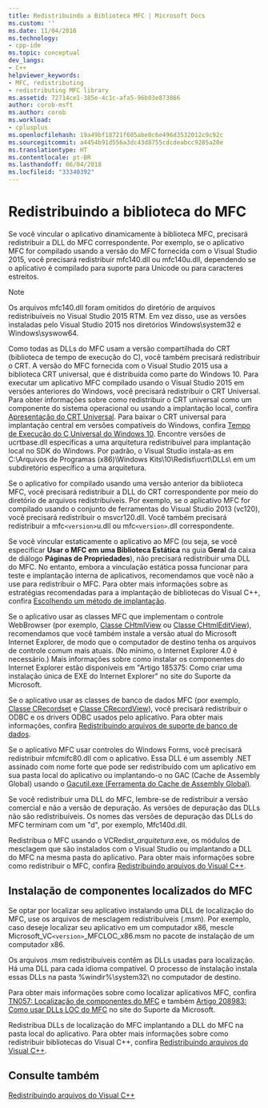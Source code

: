 ```yaml
---
title: Redistribuindo a Biblioteca MFC | Microsoft Docs
ms.custom: ''
ms.date: 11/04/2016
ms.technology:
- cpp-ide
ms.topic: conceptual
dev_langs:
- C++
helpviewer_keywords:
- MFC, redistributing
- redistributing MFC library
ms.assetid: 72714ce1-385e-4c1c-afa5-96b03e873866
author: corob-msft
ms.author: corob
ms.workload:
- cplusplus
ms.openlocfilehash: 19a49bf18721f605abe0c6e496d3532012c9c92c
ms.sourcegitcommit: a4454b91d556a3dc43d8755cdcdeabcc9285a20e
ms.translationtype: HT
ms.contentlocale: pt-BR
ms.lasthandoff: 06/04/2018
ms.locfileid: "33340392"
---
```

# <a name="redistributing-the-mfc-library"></a>Redistribuindo a biblioteca do MFC
Se você vincular o aplicativo dinamicamente à biblioteca MFC, precisará redistribuir a DLL do MFC correspondente. Por exemplo, se o aplicativo MFC for compilado usando a versão do MFC fornecida com o Visual Studio 2015, você precisará redistribuir mfc140.dll ou mfc140u.dll, dependendo se o aplicativo é compilado para suporte para Unicode ou para caracteres estreitos.  
  
> [!NOTE]
>  Os arquivos mfc140.dll foram omitidos do diretório de arquivos redistribuíveis no Visual Studio 2015 RTM. Em vez disso, use as versões instaladas pelo Visual Studio 2015 nos diretórios Windows\system32 e Windows\syswow64.  
  
 Como todas as DLLs do MFC usam a versão compartilhada do CRT (biblioteca de tempo de execução do C), você também precisará redistribuir o CRT. A versão do MFC fornecida com o Visual Studio 2015 usa a biblioteca CRT universal, que é distribuída como parte do Windows 10. Para executar um aplicativo MFC compilado usando o Visual Studio 2015 em versões anteriores do Windows, você precisará redistribuir o CRT Universal. Para obter informações sobre como redistribuir o CRT universal como um componente do sistema operacional ou usando a implantação local, confira [Apresentação do CRT Universal](http://go.microsoft.com/fwlink/p/?linkid=617977). Para baixar o CRT universal para implantação central em versões compatíveis do Windows, confira [Tempo de Execução do C Universal do Windows 10](http://go.microsoft.com/fwlink/p/?LinkId=619489). Encontre versões de ucrtbase.dll específicas a uma arquitetura redistribuível para implantação local no SDK do Windows. Por padrão, o Visual Studio instala-as em C:\Arquivos de Programas (x86)\Windows Kits\10\Redist\ucrt\DLLs\ em um subdiretório específico a uma arquitetura.  
  
 Se o aplicativo for compilado usando uma versão anterior da biblioteca MFC, você precisará redistribuir a DLL do CRT correspondente por meio do diretório de arquivos redistribuíveis. Por exemplo, se o aplicativo MFC for compilado usando o conjunto de ferramentas do Visual Studio 2013 (vc120), você precisará redistribuir o msvcr120.dll. Você também precisará redistribuir a mfc`<version>`u.dll ou mfc`<version>`.dll correspondente.  
  
 Se você vincular estaticamente o aplicativo ao MFC (ou seja, se você especificar **Usar o MFC em uma Biblioteca Estática** na guia **Geral** da caixa de diálogo **Páginas de Propriedades**), não precisará redistribuir uma DLL do MFC. No entanto, embora a vinculação estática possa funcionar para teste e implantação interna de aplicativos, recomendamos que você não a use para redistribuir o MFC. Para obter mais informações sobre as estratégias recomendadas para a implantação de bibliotecas do Visual C++, confira [Escolhendo um método de implantação](../ide/choosing-a-deployment-method.md).  
  
 Se o aplicativo usar as classes MFC que implementam o controle WebBrowser (por exemplo, [Classe CHtmlView](../mfc/reference/chtmlview-class.md) ou [Classe CHtmlEditView](../mfc/reference/chtmleditview-class.md)), recomendamos que você também instale a versão atual do Microsoft Internet Explorer, de modo que o computador de destino tenha os arquivos de controle comum mais atuais. (No mínimo, o Internet Explorer 4.0 é necessário.) Mais informações sobre como instalar os componentes do Internet Explorer estão disponíveis em "Artigo 185375: Como criar uma instalação única de EXE do Internet Explorer" no site do Suporte da Microsoft.  
  
 Se o aplicativo usar as classes de banco de dados MFC (por exemplo, [Classe CRecordset](../mfc/reference/crecordset-class.md) e [Classe CRecordView](../mfc/reference/crecordview-class.md)), você precisará redistribuir o ODBC e os drivers ODBC usados pelo aplicativo. Para obter mais informações, confira [Redistribuindo arquivos de suporte de banco de dados](../ide/redistributing-database-support-files.md).  
  
 Se o aplicativo MFC usar controles do Windows Forms, você precisará redistribuir mfcmifc80.dll com o aplicativo. Essa DLL é um assembly .NET assinado com nome forte que pode ser redistribuído com um aplicativo em sua pasta local do aplicativo ou implantando-o no GAC (Cache de Assembly Global) usando o [Gacutil.exe (Ferramenta do Cache de Assembly Global)](/dotnet/framework/tools/gacutil-exe-gac-tool).  
  
 Se você redistribuir uma DLL do MFC, lembre-se de redistribuir a versão comercial e não a versão de depuração. As versões de depuração das DLLs não são redistribuíveis. Os nomes das versões de depuração das DLLs do MFC terminam com um "d", por exemplo, Mfc140d.dll.  
  
 Redistribua o MFC usando o VCRedist_*arquitetura*.exe, os módulos de mesclagem que são instalados com o Visual Studio ou implantando a DLL do MFC na mesma pasta do aplicativo. Para obter mais informações sobre como redistribuir o MFC, confira [Redistribuindo arquivos do Visual C++](../ide/redistributing-visual-cpp-files.md).  
  
## <a name="installation-of-localized-mfc-components"></a>Instalação de componentes localizados do MFC  
 Se optar por localizar seu aplicativo instalando uma DLL de localização do MFC, use os arquivos de mesclagem redistribuíveis (.msm). Por exemplo, caso deseje localizar seu aplicativo em um computador x86, mescle Microsoft_VC`<version>`_MFCLOC_x86.msm no pacote de instalação de um computador x86.  
  
 Os arquivos .msm redistribuíveis contêm as DLLs usadas para localização. Há uma DLL para cada idioma compatível. O processo de instalação instala essas DLLs na pasta %windir%\system32\ no computador de destino.  
  
 Para obter mais informações sobre como localizar aplicativos MFC, confira [TN057: Localização de componentes do MFC](../mfc/tn057-localization-of-mfc-components.md) e também [Artigo 208983: Como usar DLLs LOC do MFC](http://go.microsoft.com/fwlink/p/?linkid=198025) no site do Suporte da Microsoft.  
  
 Redistribua DLLs de localização do MFC implantando a DLL do MFC na pasta local do aplicativo. Para obter mais informações sobre como redistribuir bibliotecas do Visual C++, confira [Redistribuindo arquivos do Visual C++](../ide/redistributing-visual-cpp-files.md).  
  
## <a name="see-also"></a>Consulte também  
 [Redistribuindo arquivos do Visual C++](../ide/redistributing-visual-cpp-files.md)